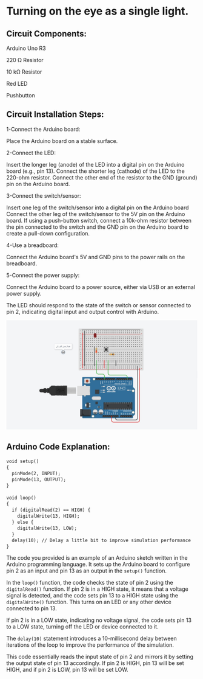 # Turning on the eye as a single light.

## Circuit Components:

Arduino Uno R3

220 Ω Resistor

10 kΩ Resistor

Red LED

Pushbutton

## Circuit Installation Steps:
1-Connect the Arduino board:

Place the Arduino board on a stable surface.


2-Connect the LED:

Insert the longer leg (anode) of the LED into a digital pin on the Arduino board (e.g., pin 13).
Connect the shorter leg (cathode) of the LED to the 220-ohm resistor.
Connect the other end of the resistor to the GND (ground) pin on the Arduino board.


3-Connect the switch/sensor:

Insert one leg of the switch/sensor into a digital pin on the Arduino board 
Connect the other leg of the switch/sensor to the 5V pin on the Arduino board.
If using a push-button switch, connect a 10k-ohm resistor between the pin connected to the switch and the GND pin on the Arduino board to create a pull-down configuration.

4-Use a breadboard:

Connect the Arduino board's 5V and GND pins to the power rails on the breadboard.


5-Connect the power supply:

Connect the Arduino board to a power source, either via USB or an external power supply.


The LED should respond to the state of the switch or sensor connected to pin 2, indicating digital input and output control with Arduino.

![picture](Circuit.jpeg)

## Arduino Code Explanation:

```
void setup()
{
  pinMode(2, INPUT);
  pinMode(13, OUTPUT);
}

void loop()
{
  if (digitalRead(2) == HIGH) {
    digitalWrite(13, HIGH);
  } else {
    digitalWrite(13, LOW);
  }
  delay(10); // Delay a little bit to improve simulation performance
}
```
The code you provided is an example of an Arduino sketch written in the Arduino programming language. It sets up the Arduino board to configure pin 2 as an input and pin 13 as an output in the `setup()` function.

In the `loop()` function, the code checks the state of pin 2 using the `digitalRead()` function. If pin 2 is in a HIGH state, it means that a voltage signal is detected, and the code sets pin 13 to a HIGH state using the `digitalWrite()` function. This turns on an LED or any other device connected to pin 13.

If pin 2 is in a LOW state, indicating no voltage signal, the code sets pin 13 to a LOW state, turning off the LED or device connected to it.

The `delay(10)` statement introduces a 10-millisecond delay between iterations of the loop to improve the performance of the simulation.

This code essentially reads the input state of pin 2 and mirrors it by setting the output state of pin 13 accordingly. If pin 2 is HIGH, pin 13 will be set HIGH, and if pin 2 is LOW, pin 13 will be set LOW.
